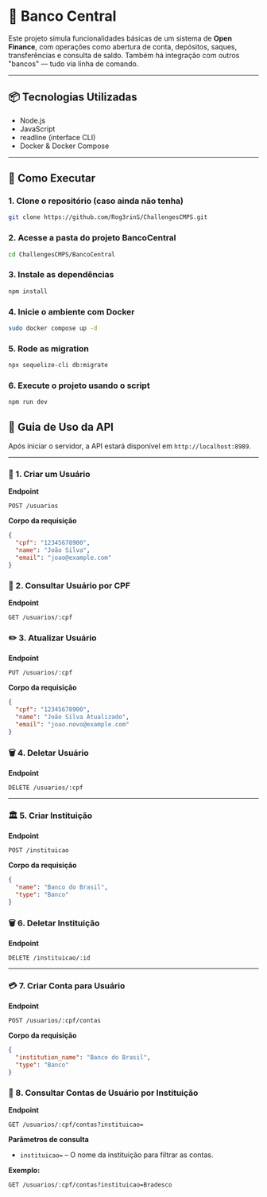 # 🏦 Banco Central

Este projeto simula funcionalidades básicas de um sistema de **Open Finance**, com operações como abertura de conta, depósitos, saques, transferências e consulta de saldo. Também há integração com outros "bancos" — tudo via linha de comando.

---

## 📦 Tecnologias Utilizadas

- Node.js
- JavaScript
- readline (interface CLI)
- Docker & Docker Compose

---


## 🚀 Como Executar

### 1. Clone o repositório (caso ainda não tenha)

```bash
git clone https://github.com/Rog3rinS/ChallengesCMPS.git
```

### 2. Acesse a pasta do projeto BancoCentral

```bash
cd ChallengesCMPS/BancoCentral
```

### 3. Instale as dependências

```bash
npm install
```

### 4. Inicie o ambiente com Docker

```bash
sudo docker compose up -d
```

### 5. Rode as migration

```bash
npx sequelize-cli db:migrate
```

### 6. Execute o projeto usando o script

```bash
npm run dev
```

## 📘 Guia de Uso da API

Após iniciar o servidor, a API estará disponível em `http://localhost:8989`.

---

### 🔐 1. Criar um Usuário

**Endpoint**

`POST /usuarios`

**Corpo da requisição**

```json
{
  "cpf": "12345678900",
  "name": "João Silva",
  "email": "joao@example.com"
}
```

### 🔎 2. Consultar Usuário por CPF

**Endpoint**

`GET /usuarios/:cpf`

### ✏️ 3. Atualizar Usuário

**Endpoint**

`PUT /usuarios/:cpf`

**Corpo da requisição**

```json
{
  "cpf": "12345678900",
  "name": "João Silva Atualizado",
  "email": "joao.novo@example.com"
}
```

### 🗑️ 4. Deletar Usuário

**Endpoint**

`DELETE /usuarios/:cpf`

---

### 🏛️ 5. Criar Instituição

**Endpoint**

`POST /instituicao`

**Corpo da requisição**

```json
{
  "name": "Banco do Brasil",
  "type": "Banco"
}
```

### 🗑️ 6. Deletar Instituição

**Endpoint**

`DELETE /instituicao/:id`

---

### 💳 7. Criar Conta para Usuário

**Endpoint**

`POST /usuarios/:cpf/contas`

**Corpo da requisição**

```json
{
  "institution_name": "Banco do Brasil",
  "type": "Banco"
}
```

### 🔎 8. Consultar Contas de Usuário por Instituição

**Endpoint**

`GET /usuarios/:cpf/contas?instituicao=`

**Parâmetros de consulta**

- `instituicao=` – O nome da instituição para filtrar as contas.

**Exemplo:**

`GET /usuarios/:cpf/contas?instituicao=Bradesco`
